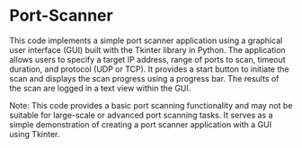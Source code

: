 # Port-Scanner

This code implements a simple port scanner application using a graphical user interface (GUI) built with the Tkinter library in Python. The application allows users to specify a target IP address, range of ports to scan, timeout duration, and protocol (UDP or TCP). It provides a start button to initiate the scan and displays the scan progress using a progress bar. The results of the scan are logged in a text view within the GUI.

Note: This code provides a basic port scanning functionality and may not be suitable for large-scale or advanced port scanning tasks. It serves as a simple demonstration of creating a port scanner application with a GUI using Tkinter.
